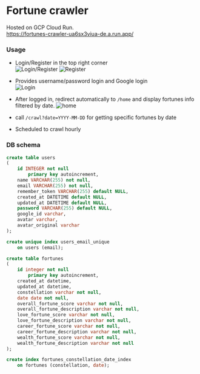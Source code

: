 # Fortune crawler
Hosted on GCP Cloud Run.  
https://fortunes-crawler-ua6sx3viua-de.a.run.app/

### Usage

* Login/Register in the top right corner  
![Login/Register](https://user-images.githubusercontent.com/10175554/77820144-029b2880-711b-11ea-8dbd-fc0d9de89542.png)
![Register](https://user-images.githubusercontent.com/10175554/77820182-5148c280-711b-11ea-987b-6f03a5b2f446.png)  
  
  
* Provides username/password login and Google login  
![Login](https://user-images.githubusercontent.com/10175554/77820174-3d04c580-711b-11ea-95bb-b5766fe5c84d.png)  
  
  
* After logged in, redirect automatically to `/home` and display fortunes info filtered by date.
![home](https://user-images.githubusercontent.com/10175554/77820194-5efe4800-711b-11ea-848b-12b0a6096647.png)  
  
 * call `/crawl?date=YYYY-MM-DD` for getting specific fortunes by date
 
 * Scheduled to crawl hourly


### DB schema
```sql
create table users
(
	id INTEGER not null
		primary key autoincrement,
	name VARCHAR(255) not null,
	email VARCHAR(255) not null,
	remember_token VARCHAR(255) default NULL,
	created_at DATETIME default NULL,
	updated_at DATETIME default NULL,
	password VARCHAR(255) default NULL,
	google_id varchar,
	avatar varchar,
	avatar_original varchar
);

create unique index users_email_unique
	on users (email);

```

```sql
create table fortunes
(
	id integer not null
		primary key autoincrement,
	created_at datetime,
	updated_at datetime,
	constellation varchar not null,
	date date not null,
	overall_fortune_score varchar not null,
	overall_fortune_description varchar not null,
	love_fortune_score varchar not null,
	love_fortune_description varchar not null,
	career_fortune_score varchar not null,
	career_fortune_description varchar not null,
	wealth_fortune_score varchar not null,
	wealth_fortune_description varchar not null
);

create index fortunes_constellation_date_index
	on fortunes (constellation, date);


```
